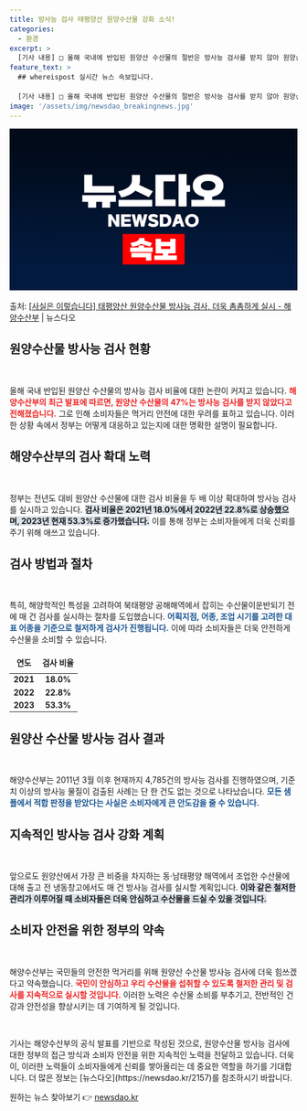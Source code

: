 ```yaml
---
title: 방사능 검사 태평양산 원양수산물 강화 소식!
categories:
  - 환경
excerpt: >
  [기사 내용] □ 올해 국내에 반입된 원양산 수산물의 절반은 방사능 검사를 받지 않아 원양산 수산물이 먹거리…
feature_text: >
  ## whereispost 실시간 뉴스 속보입니다.

  [기사 내용] □ 올해 국내에 반입된 원양산 수산물의 절반은 방사능 검사를 받지 않아 원양산 수산물이 먹거리…
image: '/assets/img/newsdao_breakingnews.jpg'
---
```


![뉴스다오 속보](/assets/img/newsdao_breakingnews.jpg)

<p>출처: <a href="https://newsdao.kr/2157" rel="dofollow">[사실은 이렇습니다] 태평양산 원양수산물 방사능 검사, 더욱 촘촘하게 실시 - 해양수산부</a> | 뉴스다오</p>

<h2 data-ke-size="size26">원양수산물 방사능 검사 현황</h2>
<p data-ke-size="size16">&nbsp;</p>
올해 국내 반입된 원양산 수산물의 방사능 검사 비율에 대한 논란이 커지고 있습니다. <b><span style="color: #ee2323;">해양수산부의 최근 발표에 따르면, 원양산 수산물의 47%는 방사능 검사를 받지 않았다고 전해졌습니다.</span></b> 그로 인해 소비자들은 먹거리 안전에 대한 우려를 표하고 있습니다. 이러한 상황 속에서 정부는 어떻게 대응하고 있는지에 대한 명확한 설명이 필요합니다.

<h2 data-ke-size="size26">해양수산부의 검사 확대 노력</h2>
<p data-ke-size="size16">&nbsp;</p>
정부는 전년도 대비 원양산 수산물에 대한 검사 비율을 두 배 이상 확대하여 방사능 검사를 실시하고 있습니다. <b><span style="background-color: #21538527;">검사 비율은 2021년 18.0%에서 2022년 22.8%로 상승했으며, 2023년 현재 53.3%로 증가했습니다.</span></b> 이를 통해 정부는 소비자들에게 더욱 신뢰를 주기 위해 애쓰고 있습니다.

<h2 data-ke-size="size26">검사 방법과 절차</h2>
<p data-ke-size="size16">&nbsp;</p>
특히, 해양학적인 특성을 고려하여 북태평양 공해해역에서 잡히는 수산물이운반되기 전에 매 건 검사를 실시하는 절차를 도입했습니다. <b><span style="color: #1a5490;">어획지점, 어종, 조업 시기를 고려한 대표 어종을 기준으로 철저하게 검사가 진행됩니다.</span></b> 이에 따라 소비자들은 더욱 안전하게 수산물을 소비할 수 있습니다.

<table style="width: 100%;">
  <thead>
    <tr>
      <td style="text-align: center; height: 30px;"><b>연도</b></td>
      <td style="text-align: center; height: 30px;"><b>검사 비율</b></td>
    </tr>
  </thead>
  <tbody>
    <tr>
      <td style="text-align: center; height: 17px;"><b>2021</b></td>
      <td style="text-align: center; height: 17px;"><b>18.0%</b></td>
    </tr>
    <tr>
      <td style="text-align: center; height: 17px;"><b>2022</b></td>
      <td style="text-align: center; height: 17px;"><b>22.8%</b></td>
    </tr>
    <tr>
      <td style="text-align: center; height: 17px;"><b>2023</b></td>
      <td style="text-align: center; height: 17px;"><b>53.3%</b></td>
    </tr>
  </tbody>
</table>

<h2 data-ke-size="size26">원양산 수산물 방사능 검사 결과</h2>
<p data-ke-size="size16">&nbsp;</p>
해양수산부는 2011년 3월 이후 현재까지 4,785건의 방사능 검사를 진행하였으며, 기준치 이상의 방사능 물질이 검출된 사례는 단 한 건도 없는 것으로 나타났습니다. <b><span style="color: #1a5490;">모든 샘플에서 적합 판정을 받았다는 사실은 소비자에게 큰 안도감을 줄 수 있습니다.</span></b>

<h2 data-ke-size="size26">지속적인 방사능 검사 강화 계획</h2>
<p data-ke-size="size16">&nbsp;</p>
앞으로도 원양산에서 가장 큰 비중을 차지하는 동·남태평양 해역에서 조업한 수산물에 대해 출고 전 냉동창고에서도 매 건 방사능 검사를 실시할 계획입니다. <b><span style="background-color: #21538527;">이와 같은 철저한 관리가 이루어질 때 소비자들은 더욱 안심하고 수산물을 드실 수 있을 것입니다.</span></b>

<h2 data-ke-size="size26">소비자 안전을 위한 정부의 약속</h2>
<p data-ke-size="size16">&nbsp;</p>
해양수산부는 국민들의 안전한 먹거리를 위해 원양산 수산물 방사능 검사에 더욱 힘쓰겠다고 약속했습니다. <b><span style="color: #ee2323;">국민이 안심하고 우리 수산물을 섭취할 수 있도록 철저한 관리 및 검사를 지속적으로 실시할 것입니다.</span></b> 이러한 노력은 수산물 소비를 부추기고, 전반적인 건강과 안전성을 향상시키는 데 기여하게 될 것입니다.

<p data-ke-size="size16">&nbsp;</p>
기사는 해양수산부의 공식 발표를 기반으로 작성된 것으로, 원양수산물 방사능 검사에 대한 정부의 접근 방식과 소비자 안전을 위한 지속적인 노력을 전달하고 있습니다. 더욱이, 이러한 노력들이 소비자들에게 신뢰를 쌓아올리는 데 중요한 역할을 하기를 기대합니다.  더 많은 정보는 [뉴스다오](https://newsdao.kr/2157)를 참조하시기 바랍니다. 

원하는 뉴스 찾아보기 👉 <a href="https://newsdao.kr" rel="dofollow">newsdao.kr</a>


